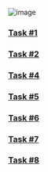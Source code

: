 ![image](https://user-images.githubusercontent.com/124984811/218037500-41c16169-f825-457e-832c-673d8db6d7b0.png)
### [Task #1](https://github.com/DanilkaRavdinka/PracticeAPI/tree/main/FirstTask)
### [Task #2](https://github.com/DanilkaRavdinka/PracticeAPI/tree/main/SecondTask)
### [Task #4](https://github.com/DanilkaRavdinka/PracticeAPI/blob/main/api_shop.txt)
### [Task #5](https://github.com/DanilkaRavdinka/PracticeAPI/blob/main/FifthTask)
### [Task #6](https://github.com/DanilkaRavdinka/PracticeAPI/blob/main/SixthTask)
### [Task #7](https://github.com/DanilkaRavdinka/PracticeAPI/blob/main/SeventhTask)
### [Task #8](https://github.com/DanilkaRavdinka/PracticeAPI/tree/main/EighthTask)

